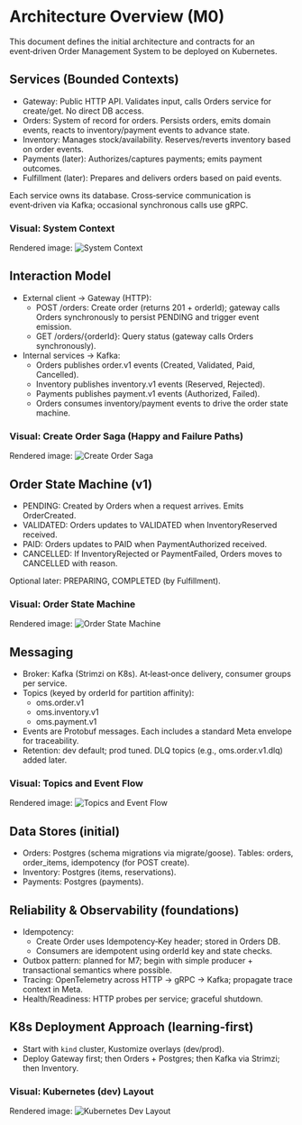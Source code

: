 # Architecture Overview (M0)

This document defines the initial architecture and contracts for an event‑driven Order Management System to be deployed on Kubernetes.

## Services (Bounded Contexts)

- Gateway: Public HTTP API. Validates input, calls Orders service for create/get. No direct DB access.
- Orders: System of record for orders. Persists orders, emits domain events, reacts to inventory/payment events to advance state.
- Inventory: Manages stock/availability. Reserves/reverts inventory based on order events.
- Payments (later): Authorizes/captures payments; emits payment outcomes.
- Fulfillment (later): Prepares and delivers orders based on paid events.

Each service owns its database. Cross‑service communication is event‑driven via Kafka; occasional synchronous calls use gRPC.

### Visual: System Context

Rendered image: ![System Context](images/system-context.svg)

## Interaction Model

- External client → Gateway (HTTP):
  - POST /orders: Create order (returns 201 + orderId); gateway calls Orders synchronously to persist PENDING and trigger event emission.
  - GET /orders/{orderId}: Query status (gateway calls Orders synchronously).
- Internal services → Kafka:
  - Orders publishes order.v1 events (Created, Validated, Paid, Cancelled).
  - Inventory publishes inventory.v1 events (Reserved, Rejected).
  - Payments publishes payment.v1 events (Authorized, Failed).
  - Orders consumes inventory/payment events to drive the order state machine.

### Visual: Create Order Saga (Happy and Failure Paths)

Rendered image: ![Create Order Saga](images/create-order-saga.svg)

## Order State Machine (v1)

- PENDING: Created by Orders when a request arrives. Emits OrderCreated.
- VALIDATED: Orders updates to VALIDATED when InventoryReserved received.
- PAID: Orders updates to PAID when PaymentAuthorized received.
- CANCELLED: If InventoryRejected or PaymentFailed, Orders moves to CANCELLED with reason.

Optional later: PREPARING, COMPLETED (by Fulfillment).

### Visual: Order State Machine

Rendered image: ![Order State Machine](images/order-state-machine.svg)

## Messaging

- Broker: Kafka (Strimzi on K8s). At‑least‑once delivery, consumer groups per service.
- Topics (keyed by orderId for partition affinity):
  - oms.order.v1
  - oms.inventory.v1
  - oms.payment.v1
- Events are Protobuf messages. Each includes a standard Meta envelope for traceability.
- Retention: dev default; prod tuned. DLQ topics (e.g., oms.order.v1.dlq) added later.

### Visual: Topics and Event Flow

Rendered image: ![Topics and Event Flow](images/topics-flow.svg)

## Data Stores (initial)

- Orders: Postgres (schema migrations via migrate/goose). Tables: orders, order_items, idempotency (for POST create).
- Inventory: Postgres (items, reservations).
- Payments: Postgres (payments).

## Reliability & Observability (foundations)

- Idempotency: 
  - Create Order uses Idempotency‑Key header; stored in Orders DB.
  - Consumers are idempotent using orderId key and state checks.
- Outbox pattern: planned for M7; begin with simple producer + transactional semantics where possible.
- Tracing: OpenTelemetry across HTTP → gRPC → Kafka; propagate trace context in Meta.
- Health/Readiness: HTTP probes per service; graceful shutdown.

## K8s Deployment Approach (learning‑first)

- Start with `kind` cluster, Kustomize overlays (dev/prod).
- Deploy Gateway first; then Orders + Postgres; then Kafka via Strimzi; then Inventory.

### Visual: Kubernetes (dev) Layout

Rendered image: ![Kubernetes Dev Layout](images/k8s-layout.svg)
